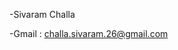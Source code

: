 -Sivaram Challa

-Gmail : challa.sivaram.26@gmail.com


<!---
sivaram-challa/sivaram-challa is a ✨ special ✨ repository because its `README.md` (this file) appears on your GitHub profile.
You can click the Preview link to take a look at your changes.
--->
